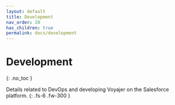 ```yaml
---
layout: default
title: Development
nav_order: 20
has_children: true
permalink: docs/development
---
```


# Development
{: .no_toc }

Details related to DevOps and developing Voyajer on the Salesforce platform.
{: .fs-6 .fw-300 }